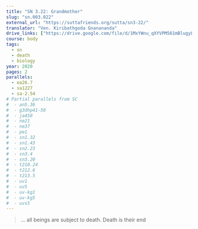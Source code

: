 ```yaml
---
title: "SN 3.22: Grandmother"
slug: "sn.003.022"
external_url: "https://suttafriends.org/sutta/sn3-22/"
translator: "Ven. Kiribathgoda Gnanananda"
drive_links: ["https://drive.google.com/file/d/1MxYWnu_qXYVPM561mBlugyLCB1NqtJh6/view?usp=drivesdk"]
course: body
tags:
  - sn
  - death
  - biology
year: 2020
pages: 2
parallels:
  - ea26.7
  - sa1227
  - sa-2.54
# Partial parallels from SC
#  - an5.36
#  - g3dhp41-50
#  - ja450
#  - ne21
#  - ne37
#  - pe1
#  - sn1.32
#  - sn1.43
#  - sn2.23
#  - sn3.4
#  - sn3.20
#  - t210.24
#  - t212.6
#  - t213.5
#  - uv1
#  - uv5
#  - uv-kg1
#  - uv-kg5
#  - uvs5
---
```


> … all beings are subject to death. Death is their end
